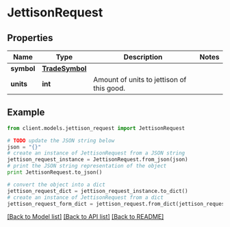 # JettisonRequest

## Properties

Name | Type | Description | Notes
------------ | ------------- | ------------- | -------------
**symbol** | [**TradeSymbol**](TradeSymbol.md) |  |
**units** | **int** | Amount of units to jettison of this good. |

## Example

```python
from client.models.jettison_request import JettisonRequest

# TODO update the JSON string below
json = "{}"
# create an instance of JettisonRequest from a JSON string
jettison_request_instance = JettisonRequest.from_json(json)
# print the JSON string representation of the object
print JettisonRequest.to_json()

# convert the object into a dict
jettison_request_dict = jettison_request_instance.to_dict()
# create an instance of JettisonRequest from a dict
jettison_request_form_dict = jettison_request.from_dict(jettison_request_dict)
```

[[Back to Model list]](../README.md#documentation-for-models) [[Back to API list]](../README.md#documentation-for-api-endpoints) [[Back to README]](../README.md)
